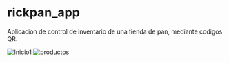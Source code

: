 # rickpan_app

Aplicacion de control de inventario de una tienda de pan, mediante codigos QR.

![Inicio1](https://user-images.githubusercontent.com/80381423/132939193-0daf72c6-d499-41b7-8cae-6b7e940ea3ea.jpg) ![productos](https://user-images.githubusercontent.com/80381423/132970539-25a4f449-e0f1-4858-94ac-409897b49472.jpg)


